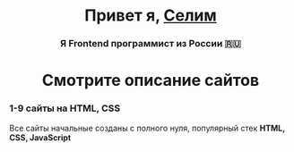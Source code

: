 <h1 align="center">Привет я, <a href="https://github.com/SelimonCaiser/Portfolioo" target="_blank">Селим</a> 
<h3 align="center">Я Frontend программист из России 🇷🇺</h3>

<h1 align="center">Смотрите описание сайтов</h1>
<h3>1-9 сайты на HTML, CSS</h3>
<p>Все сайты начальные созданы с полного нуля, популярный стек <b>HTML, CSS, JavaScript</b></p>

